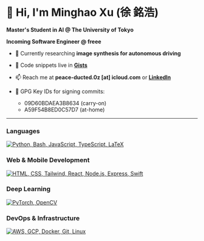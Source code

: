 # 👋 Hi, I'm Minghao Xu (徐 銘浩)

**Master's Student in AI @ The University of Tokyo**

**Incoming Software Engineer @ freee**

- 🔭 Currently researching **image synthesis for autonomous driving**

- 📜 Code snippets live in [**Gists**](https://gist.github.com/ming-hao-xu)

- 📫 Reach me at **peace-ducted.0z [at] icloud.com** or [**LinkedIn**](https://linkedin.com/in/ming-hao-xu)

- 🔐 GPG Key IDs for signing commits:
  - 09D60BDAEA3B8634 (carry-on)
  - A59F54B8ED0C57D7 (at-home)

---

### Languages
<a href="https://skillicons.dev">
  <picture>
    <source media="(prefers-color-scheme: dark)" srcset="https://skillicons.dev/icons?i=py%2Cbash%2Cjs%2Cts%2Clatex&theme=dark" />
    <source media="(prefers-color-scheme: light)" srcset="https://skillicons.dev/icons?i=py%2Cbash%2Cjs%2Cts%2Clatex&theme=light" />
    <img src="https://skillicons.dev/icons?i=py%2Cbash%2Cjs%2Cts%2Clatex&theme=light" alt="Python, Bash, JavaScript, TypeScript, LaTeX" />
  </picture>
</a>

### Web & Mobile Development
<a href="https://skillicons.dev">
  <picture>
    <source media="(prefers-color-scheme: dark)" srcset="https://skillicons.dev/icons?i=html%2Ccss%2Ctailwind%2Creact%2Cnodejs%2Cexpress%2Cswift&theme=dark" />
    <source media="(prefers-color-scheme: light)" srcset="https://skillicons.dev/icons?i=html%2Ccss%2Ctailwind%2Creact%2Cnodejs%2Cexpress%2Cswift&theme=light" />
    <img src="https://skillicons.dev/icons?i=html%2Ccss%2Ctailwind%2Creact%2Cnodejs%2Cexpress%2Cswift&theme=light" alt="HTML, CSS, Tailwind, React, Node.js, Express, Swift" />
  </picture>
</a>

### Deep Learning
<a href="https://skillicons.dev">
  <picture>
    <source media="(prefers-color-scheme: dark)" srcset="https://skillicons.dev/icons?i=pytorch%2Copencv&theme=dark" />
    <source media="(prefers-color-scheme: light)" srcset="https://skillicons.dev/icons?i=pytorch%2Copencv&theme=light" />
    <img src="https://skillicons.dev/icons?i=pytorch%2Copencv&theme=light" alt="PyTorch, OpenCV" />
  </picture>
</a>

### DevOps & Infrastructure
<a href="https://skillicons.dev">
  <picture>
    <source media="(prefers-color-scheme: dark)" srcset="https://skillicons.dev/icons?i=aws%2Cgcp%2Cdocker%2Cgit%2Clinux&theme=dark" />
    <source media="(prefers-color-scheme: light)" srcset="https://skillicons.dev/icons?i=aws%2Cgcp%2Cdocker%2Cgit%2Clinux&theme=light" />
    <img src="https://skillicons.dev/icons?i=aws%2Cgcp%2Cdocker%2Cgit%2Clinux&theme=light" alt="AWS, GCP, Docker, Git, Linux" />
  </picture>
</a>
